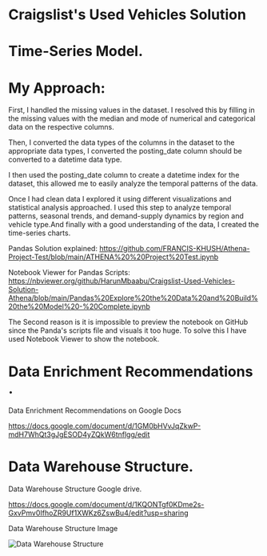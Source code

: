 # Craigslist's Used Vehicles Solution

# Time-Series Model.
# My Approach:

First, I handled the missing values in the dataset. I resolved this by filling in the missing values with the median and mode of numerical and categorical data on the respective columns.

Then, I converted the data types of the columns in the dataset to the appropriate data types, I converted the posting_date column should be converted to a datetime data type.

I then used the posting_date column to create a datetime index for the dataset, this allowed me to easily analyze the temporal patterns of the data.

Once I had clean data I explored it using different visualizations and statistical analysis approached. I used this step to analyze temporal patterns, seasonal trends, and demand-supply dynamics by region and vehicle type.And finally with a good understanding of the data, I created the time-series charts.

Pandas Solution explained: https://github.com/FRANCIS-KHUSH/Athena-Project-Test/blob/main/ATHENA%20%20Project%20Test.ipynb



Notebook Viewer for Pandas Scripts: https://nbviewer.org/github/HarunMbaabu/Craigslist-Used-Vehicles-Solution-Athena/blob/main/Pandas%20Explore%20the%20Data%20and%20Build%20the%20Model%20-%20Complete.ipynb

The Second reason is it is impossible to preview the notebook on GitHub since the Panda's scripts file and visuals it too huge. To solve this I have used Notebook Viewer to show the notebook.

# Data Enrichment Recommendations .
Data Enrichment Recommendations on Google Docs

https://docs.google.com/document/d/1GM0bHVvJqZkwP-mdH7WhQt3gJgESOD4yZQkW6tnflgg/edit

# Data Warehouse Structure.
Data Warehouse Structure Google drive.

https://docs.google.com/document/d/1KQONTgf0KDme2s-GxvPmv0IfhoZR9Uf1XWKz6ZswBu4/edit?usp=sharing

Data Warehouse Structure Image

![Data Warehouse Structure](https://github.com/FRANCIS-KHUSH/Athena-Project-Test/assets/65183442/666cb3d5-d716-4c82-87f4-730462e6c307)
